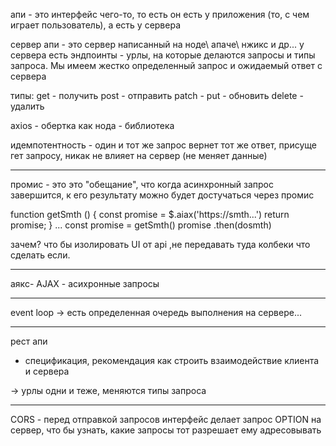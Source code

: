 <!-- API (aplication programming interface) -->
 
апи - это интерфейс чего-то, то есть он есть у приложения (то, с чем играет пользователь), а есть у сервера

сервер апи - это сервер написанный на ноде\ апаче\ нжикс и др...
 у сервера есть эндпоинты - урлы, на которые делаются запросы и типы запроса.
 Мы имеем жестко определенный запрос и ожидаемый ответ с сервера

 типы:  get - получить
        post - отправить
        patch - 
        put - обновить
        delete - удалить

axios - обертка как нода - библиотека

идемпотентность - один и тот же запрос вернет тот же ответ, присуще гет запросу, никак не влияет на сервер (не меняет данные)
____________________
промис - это это "обещание", что когда асинхронный запрос завершится, к его результату можно будет достучаться через промис
 
 function getSmth () {
 const promise = $.aiax('https://smth...')
 return promise;
}
...
const promise = getSmth()
promise
    .then(dosmth)

зачем? что бы изолировать UI от api ,не передавать туда колбеки что сделать если.
_________________________
аякс- AJAX - асихронные запросы
____________________________
 event loop -> есть определенная очередь выполнения на сервере...

 ___________________________
 рест апи
 - спецификация, рекомендация как строить взаимодействие клиента и сервера

 -> урлы одни и теже, меняются типы запроса

 _____________________________
 
 СORS - перед отправкой запросов интерфейс делает запрос OPTION на сервер, что бы узнать, какие запросы тот разрешает ему адресовывать